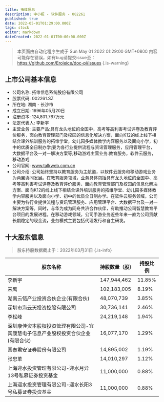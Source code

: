 ```yaml
---
title: 拓维信息
description: 中小板 - 软件服务 - 002261
published: true
date: 2022-05-01T01:29:00.000Z
tags: stock
editor: markdown
dateCreated: 2022-01-01T00:00:00.000Z
---
```


> 本页面由自动化程序生成于 Sun May 01 2022 01:29:00 GMT+0800
> 内容可能存在错误，如有bug请提交issue至：https://github.com/Eroleice/doc-pi/issues
{.is-warning}

## 上市公司基本信息
- 公司名称: 拓维信息系统股份有限公司
- 股票代码: 002261.SZ
- 所在地: 湖南 - 长沙市
- 成立日期: 1996年05月20日
- 注册资本: 124,801.767万元
- 法定代表人: 李新宇
- 主营业务: 主要产品:具有龙头地位的全国中，高考等高利害考试评卷及教育评价服务，面向教育管理部门及校园的信息化解决方案，面向K12的线上线下相结合课外培训服务的拓维学堂，幼儿园多媒体教学内容服务以及面向小学，初中的优质全日制办学;要为各行业提供流程与资讯管理服务，应用管理平台，大数据平台及一对一解决方案等;移动游戏主营业务:教育服务，软件云服务，移动游戏
- 公司官网: www.talkweb.com.cn
- 公司介绍: 公司始终坚持以教育服务为主航道，以软件云服务和移动游戏业务为两翼协同发展。在教育服务领域，业务具体包括具有龙头地位的全国中、高考等高利害考试评卷及教育评价服务、面向教育管理部门及校园的信息化解决方案、面向K12的线上线下相结合课外培训服务的拓维学堂、幼儿园多媒体教学内容服务以及面向小学、初中的优质全日制办学。在软件云服务领域，公司主要为各行业提供流程与资讯管理服务、应用管理平台、大数据平台及一对一解决方案等，同时，与华为成为同舟共济合作伙伴，有助推动公司智慧教育平台项目的发展进程。在移动游戏领域，公司手游业务近些年来一直为公司贡献长期稳定的现金流，业务模式主要包括代理发行和自主研发。


## 十大股东信息
> 股东持股数据截止于：2022年03月31日
{.is-info}

| 股东名称 | 持股数量（股） | 持股比例 |
| --- | --- | --- |
| 李新宇 | 147,944,462 | 11.85% |
| 宋鹰 | 102,183,005 | 8.19% |
| 湖南云瓴产业投资合伙企业(有限合伙) | 48,070,739 | 3.85% |
| 深圳市海云天投资控股有限公司 | 30,736,141 | 2.46% |
| 李松峰 | 24,219,148 | 1.94% |
| 深圳康佳资本股权投资管理有限公司-宜宾康慧电子信息产业股权投资合伙企业(有限合伙) | 16,077,170 | 1.29% |
| 国泰君安证券股份有限公司 | 14,895,002 | 1.19% |
| 张忠革 | 14,010,297 | 1.12% |
| 上海迎水投资管理有限公司-迎水月异13号私募证券投资基金 | 11,000,000 | 0.88% |
| 上海迎水投资管理有限公司-迎水长阳3号私募证券投资基金 | 11,000,000 | 0.88% |




